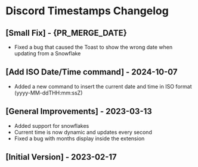 # Discord Timestamps Changelog

## [Small Fix] - {PR_MERGE_DATE}
- Fixed a bug that caused the Toast to show the wrong date when updating from a Snowflake

## [Add ISO Date/Time command] - 2024-10-07
- Added a new command to insert the current date and time in ISO format (yyyy-MM-ddTHH:mm:ssZ)

## [General Improvements] - 2023-03-13
- Added support for snowflakes
- Current time is now dynamic and updates every second
- Fixed a bug with months display inside the extension

## [Initial Version] - 2023-02-17
